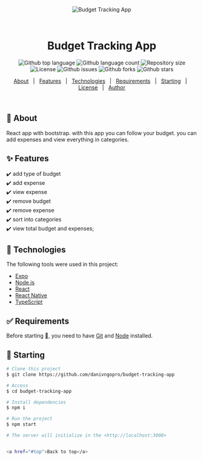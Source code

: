 <div align="center" id="top"> 
  <img src="./.github/app.gif" alt="Budget Tracking App" />

  &#xa0;

  <!-- <a href="https://budgettrackingapp.netlify.app">Demo</a> -->
</div>

<h1 align="center">Budget Tracking App</h1>

<p align="center">
  <img alt="Github top language" src="https://img.shields.io/github/languages/top/danivngopro/budget-tracking-app?color=56BEB8">

  <img alt="Github language count" src="https://img.shields.io/github/languages/count/danivngopro/budget-tracking-app?color=56BEB8">

  <img alt="Repository size" src="https://img.shields.io/github/repo-size/danivngopro/budget-tracking-app?color=56BEB8">

  <img alt="License" src="https://img.shields.io/github/license/danivngopro/budget-tracking-app?color=56BEB8">

  <img alt="Github issues" src="https://img.shields.io/github/issues/danivngopro/budget-tracking-app?color=56BEB8" />

  <img alt="Github forks" src="https://img.shields.io/github/forks/danivngopro/budget-tracking-app?color=56BEB8" />

  <img alt="Github stars" src="https://img.shields.io/github/stars/danivngopro/budget-tracking-app?color=56BEB8" />
</p>

<p align="center">
  <a href="#dart-about">About</a> &#xa0; | &#xa0; 
  <a href="#sparkles-features">Features</a> &#xa0; | &#xa0;
  <a href="#rocket-technologies">Technologies</a> &#xa0; | &#xa0;
  <a href="#white_check_mark-requirements">Requirements</a> &#xa0; | &#xa0;
  <a href="#checkered_flag-starting">Starting</a> &#xa0; | &#xa0;
  <a href="#memo-license">License</a> &#xa0; | &#xa0;
  <a href="https://github.com/danivngopro" target="_blank">Author</a>
</p>

<br>

## :dart: About ##

React app with bootstrap. with this app you can follow your budget.
you can add expenses and view everything in categories.

## :sparkles: Features ##

:heavy_check_mark: add type of budget\
:heavy_check_mark: add expense\
:heavy_check_mark: view expense\
:heavy_check_mark: remove budget\
:heavy_check_mark: remove expense\
:heavy_check_mark: sort into categories\
:heavy_check_mark: view total budget and expenses;

## :rocket: Technologies ##

The following tools were used in this project:

- [Expo](https://expo.io/)
- [Node.js](https://nodejs.org/en/)
- [React](https://pt-br.reactjs.org/)
- [React Native](https://reactnative.dev/)
- [TypeScript](https://www.typescriptlang.org/)

## :white_check_mark: Requirements ##

Before starting :checkered_flag:, you need to have [Git](https://git-scm.com) and [Node](https://nodejs.org/en/) installed.

## :checkered_flag: Starting ##

```bash
# Clone this project
$ git clone https://github.com/danivngopro/budget-tracking-app

# Access
$ cd budget-tracking-app

# Install dependencies
$ npm i

# Run the project
$ npm start

# The server will initialize in the <http://localhost:3000>


<a href="#top">Back to top</a>
